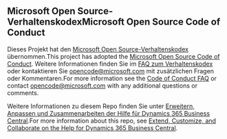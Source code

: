 ## <a name="microsoft-open-source-code-of-conduct"></a><span data-ttu-id="d0020-101">Microsoft Open Source-Verhaltenskodex</span><span class="sxs-lookup"><span data-stu-id="d0020-101">Microsoft Open Source Code of Conduct</span></span>

<span data-ttu-id="d0020-102">Dieses Projekt hat den [Microsoft Open Source-Verhaltenskodex](https://opensource.microsoft.com/codeofconduct/) übernommen.</span><span class="sxs-lookup"><span data-stu-id="d0020-102">This project has adopted the [Microsoft Open Source Code of Conduct](https://opensource.microsoft.com/codeofconduct/).</span></span>
<span data-ttu-id="d0020-103">Weitere Informationen finden Sie im [FAQ zum Verhaltenskodex](https://opensource.microsoft.com/codeofconduct/faq/) oder kontaktieren Sie [opencode@microsoft.com](mailto:opencode@microsoft.com) mit zusätzlichen Fragen oder Kommentaren.</span><span class="sxs-lookup"><span data-stu-id="d0020-103">For more information see the [Code of Conduct FAQ](https://opensource.microsoft.com/codeofconduct/faq/) or contact [opencode@microsoft.com](mailto:opencode@microsoft.com) with any additional questions or comments.</span></span>

<span data-ttu-id="d0020-104">Weitere Informationen zu diesem Repo finden Sie unter [Erweitern, Anpassen und Zusammenarbeiten der Hilfe für Dynamics 365 Business Central](https://docs.microsoft.com/en-us/dynamics365/business-central/dev-itpro/help/contributor-guide).</span><span class="sxs-lookup"><span data-stu-id="d0020-104">For more information about this repo, see [Extend, Customize, and Collaborate on the Help for Dynamics 365 Business Central](https://docs.microsoft.com/en-us/dynamics365/business-central/dev-itpro/help/contributor-guide).</span></span>